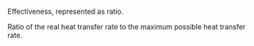 Effectiveness, represented as ratio.


<!-- comment -->


Ratio of the real heat transfer rate to the maximum possible heat transfer rate.
